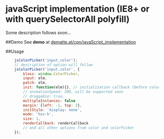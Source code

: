 
# javaScript implementation (IE8+ or with querySelectorAll polyfill)

Some description follows soon...

##Demo
See **demo** at [dematte.at/cpn/javaScript_implementation](http://dematte.at/cpn/javaScript_implementation)

##Usage

```javascript
    jsColorPicker('input.color');
    // description of option will follow
    jsColorPicker('input.color', {
        klass: window.ColorPicker,
        input: elm,
        patch: elm,
        init: function(elm){}, // initialization callback (before colorPicker gets initialized though)
        // animationSpeed: 200, will be supported soon
        // draggable: true,
        multipleInstances: false
        margin: {left: -1, top: 2},
        initStyle: 'display: none',
        mode: 'hsv-h',
        size: 1,
        renderCallback: renderCallback
        // and all other options from color and colorPicker
    });
```
